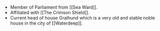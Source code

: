 - Member of Parliament from [[Sea Ward]].
- Affiliated with [[The Crimson Shield]].
- Current head of house Gralhund which is a very old and stable noble house in the city of [[Waterdeep]].